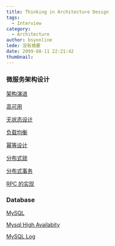 ```yaml
---
title: Thinking in Architecture Design
tags:
  - Interview
category:
  - Architecture
author: bsyonline
lede: 没有摘要
date: 2099-08-11 22:21:42
thumbnail:
---
```






### 微服务架构设计

[架构演进](../../../../2019/09/01/approaches-to-architecture-development/)

[高可用](../../../../2019/09/01/understanding-high-availability/)

[无状态设计]()

[负载均衡]()

[幂等设计](../../../../2019/07/31/understanding-design-with-idempotency/)

[分布式锁](../../../../2019/06/14/lock/)

[分布式事务](../../../..//2019/08/03/transations/)

[RPC 的实现](../../../../2019/06/23/implementing-rpc/)

### Database

[MySQL](../../../../2019/07/28/one-question-one-answer-for-mysql/)

[Mysql High Availabity](../../../../2020/09/05/mysql-high-availabity/)

[MySQL Log](../../../../2020/03/21/mysql-log/)

